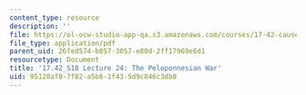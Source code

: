 ```yaml
---
content_type: resource
description: ''
file: https://ol-ocw-studio-app-qa.s3.amazonaws.com/courses/17-42-causes-and-prevention-of-war-spring-2018/95128af07f82a5b61f435d9c846c3db0_MIT17_42S18_lec24_Peloponnesian.pdf
file_type: application/pdf
parent_uid: 26fed574-b057-3057-e80d-2ff17969e6d1
resourcetype: Document
title: '17.42_S18 Lecture 24: The Peloponnesian War'
uid: 95128af0-7f82-a5b6-1f43-5d9c846c3db0
---
```

